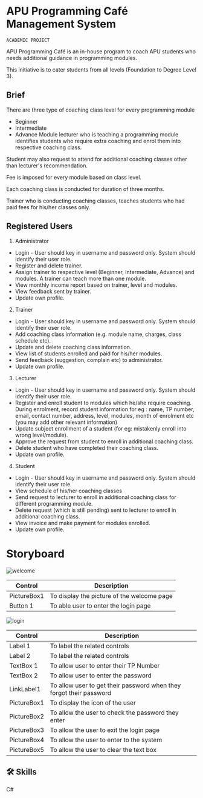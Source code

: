 # APU Programming Café Management System

`ACADEMIC PROJECT`

APU Programming Café is an in-house program to coach APU students who needs additional guidance in programming modules. 

This initiative is to cater students from all levels (Foundation to Degree Level 3).

## Brief

There are three type of coaching class level for every programming module
- Beginner
- Intermediate
- Advance
Module lecturer who is teaching a programming module identifies students who require extra coaching and enrol them into respective coaching class. 

Student may also request to attend for additional coaching classes other than lecturer's recommendation. 

Fee is imposed for every module based on class level. 

Each coaching class is conducted for duration of three months. 

Trainer who is conducting coaching classes, teaches students who had paid fees for his/her classes only.

## Registered Users

1.	Administrator
-	Login - User should key in username and password only. System should identify their user role.
-	Register and delete trainer.
-	Assign trainer to respective level (Beginner, Intermediate, Advance) and modules. A trainer can teach more than one module.
-	View monthly income report based on trainer, level and modules.
-	View feedback sent by trainer.
-	Update own profile.
 
2.	Trainer
-	Login - User should key in username and password only. System should identify their user role.
-	Add coaching class information (e.g. module name, charges, class schedule etc).
-	Update and delete coaching class information.
-	View list of students enrolled and paid for his/her modules.
-	Send feedback (suggestion, complain etc) to administrator.
-	Update own profile.

3.	Lecturer
-	Login - User should key in username and password only. System should identify their user role.
-	Register and enroll student to modules which he/she require coaching. During enrolment, record student information for eg : name, TP number, email, contact number, address, level, modules, month of enrolment etc (you may add other relevant information)
-	Update subject enrollment of a student (for eg: mistakenly enroll into wrong level/module).
-	Approve the request from student to enroll in additional coaching class.
-	Delete student who have completed their coaching class.
-	Update own profile.

4.	Student
-	Login - User should key in username and password only. System should identify their user role.
-	View schedule of his/her coaching classes
-	Send request to lecturer to enroll in additional coaching class for different programming module.
-	Delete request (which is still pending) sent to lecturer to enroll in additional coaching class.
-	View invoice and make payment for modules enrolled.
-	Update own profile.

# Storyboard

![welcome](https://github.com/user-attachments/assets/cd1e4bad-329f-4d7d-a256-54d6d1cc65ab)

| Control             | Description                                                                |
| ----------------- | ------------------------------------------------------------------ |
| PictureBox1 | To display the picture of the welcome page |
| Button 1 | To able user to enter the login page |

![login](https://github.com/user-attachments/assets/926eeb3b-0604-4d14-919a-9ddb4bd7eae3)

| Control             | Description                                                                |
| ----------------- | ------------------------------------------------------------------ |
| Label 1 | To label the related controls |
| Label 2 | To label the related controls |
| TextBox 1 | To allow user to enter their TP Number |
| TextBox 2 | To allow user to enter the password |
| LinkLabel1 | To allow user to get their password when they forgot their password |
| PictureBox1 | To display the icon of the user |
| PictureBox2 | To allow the user to check the password they enter |
| PictureBox3 | To allow the user to exit the login page |
| PictureBox4 | To allow the user to enter to the system |
| PictureBox5 | To allow the user to clear the text box |

## 🛠 Skills
C#

